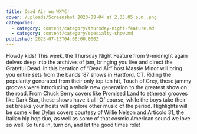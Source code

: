 ```yaml
---
title: Dead Air on WXYC!
cover: /uploads/Screenshot 2023-08-04 at 2.35.05 p.m..png
categories:
  - category: content/category/thursday-night-feature.md
  - category: content/category/specialty-show.md
published: 2023-07-13T04:00:00.000Z
---
```


Howdy kids! This week, the Thursday Night Feature from 9-midnight again delves deep into the archives of jam, bringing you live and direct the Grateful Dead. In this iteration of “Dead Air” host Massie Minor will bring you entire sets from the bands ’87 shows in Hartford, CT. Riding the popularity generated from their only top ten hit, Touch of Grey, these jammy grooves were introducing a whole new generation to the greatest show on the road. From Chuck Berry covers like Promised Land to ethereal grooves like Dark Star, these shows have it all! Of course, while the boys take their set breaks your hosts will explore other music of the period. Highlights will be some killer Dylan covers courtesy of Willie Nelson and Articolo 31, the Italian hip hop duo, as well as some of that cosmic American sound we love so well. So tune in, turn on, and let the good times role!
